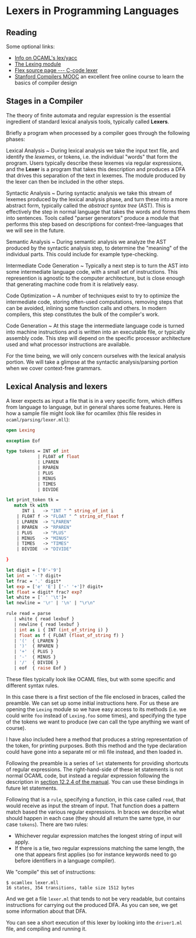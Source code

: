 # Lexers in Programming Languages


## Reading

Some optional links:

- [Info on OCAML's lex/yacc](http://caml.inria.fr/pub/docs/manual-ocaml/lexyacc.html)
- [The Lexing module](http://caml.inria.fr/pub/docs/manual-ocaml/libref/Lexing.html)
- [Flex source page --- C-code lexer](http://flex.sourceforge.net/)
- [Stanford Compilers MOOC](https://lagunita.stanford.edu/courses/Engineering/Compilers/Fall2014/about) an excellent free online course to learn the basics of compiler design

## Stages in a Compiler

The theory of finite automata and regular expression is the essential ingredient of standard lexical analysis tools, typically called **Lexers**.

Briefly a program when processed by a compiler goes through the following phases:

Lexical Analysis
  ~ During lexical analysis we take the input text file, and identify the *lexemes*, or tokens, i.e. the individual "words" that form the program. Users typically describe these lexemes via regular expressions, and the **Lexer** is a program that takes this description and produces a DFA that drives this separation of the text in lexemes. The module produced by the lexer can then be included in the other steps.

Syntactic Analysis
  ~ During syntactic analysis we take this stream of lexemes produced by the lexical analysis phase, and turn these into a more abstract form, typically called the *abstract syntax tree* (AST). This is effectively the step in normal language that takes the words and forms them into sentences. Tools called "parser generators" produce a module that performs this step based on descriptions for context-free-languages that we will see in the future.

Semantic Analysis
  ~ During semantic analysis we analyze the AST produced by the syntactic analysis step, to determine the "meaning" of the individual parts. This could include for example type-checking.

Intermediate Code Generation
  ~ Typically a next step is to turn the AST into some intermediate language code, with a small set of instructions. This represention is agnostic to the computer architecture, but is close enough that generating machine code from it is relatively easy.

Code Optimization
  ~ A number of techniques exist to try to optimize the intermediate code, storing often-used computations, removing steps that can be avoided, inlining some function calls and others. In modern compilers, this step constitutes the bulk of the compiler's work.

Code Generation
  ~ At this stage the intermediate language code is turned into machine instructions and is written into an executable file, or typically assembly code. This step will depend on the specific processor architecture used and what processor instructions are available.

For the time being, we will only concern ourselves with the lexical analysis portion. We will take a glimpse at the syntactic analysis/parsing portion when we cover context-free grammars.

## Lexical Analysis and lexers

A lexer expects as input a file that is in a very specific form, which differs from language to language, but in general shares some features. Here is how a sample file might look like for ocamllex (this file resides in `ocaml/parsing/lexer.mll`):

```ocaml
open Lexing

exception Eof

type tokens = INT of int
            | FLOAT of float
            | LPAREN
            | RPAREN
            | PLUS
            | MINUS
            | TIMES
            | DIVIDE

let print_token tk =
   match tk with
      INT i   -> "INT " ^ string_of_int i
    | FLOAT f -> "FLOAT " ^ string_of_float f
    | LPAREN  -> "LPAREN"
    | RPAREN  -> "RPAREN"
    | PLUS    -> "PLUS"
    | MINUS   -> "MINUS"
    | TIMES   -> "TIMES"
    | DIVIDE  -> "DIVIDE"

}

let digit = ['0'-'9']
let int = '-'? digit+
let frac = '.' digit*
let exp = ['e' 'E'] ['-' '+']? digit+
let float = digit* frac? exp?
let white = [' ' '\t']+
let newline = '\r' | '\n' | "\r\n"

rule read = parse
   | white { read lexbuf }
   | newline { read lexbuf }
   | int as i { INT (int_of_string i) }
   | float as f { FLOAT (float_of_string f) }
   | '('  { LPAREN }
   | ')'  { RPAREN }
   | '+'  { PLUS }
   | '-'  { MINUS }
   | '/'  { DIVIDE }
   | eof  { raise Eof }
```

These files typically look like OCAML files, but with some specific and different syntax rules.

In this case there is a first section of the file enclosed in braces, called the preamble. We can set up some initial instructions here. For us these are opening the `Lexing` module so we have easy access to its methods (i.e. we could write `foo` instead of `Lexing.foo` some times), and specifying the type of the tokens we want to produce (we can call the type anything we want of course).

I have also included here a method that produces a string representation of the token, for printing purposes. Both this method and the type declaration could have gone into a separate ml or mli file instead, and then loaded in.

Following the preamble is a series of `let` statements for providing shortcuts of regular expressions. The right-hand-side of these let statements is not normal OCAML code, but instead a regular expression following the description in [section 12.2.4 of the manual](http://caml.inria.fr/pub/docs/manual-ocaml/lexyacc.html). You can use these bindings in future let statements.

Following that is a `rule`, specifying a function, in this case called `read`, that would receive as input the stream of input. That function does a pattern match based the various regular expressions. In braces we describe what should happen in each case (they should all return the same type, in our case `tokens`). There are two rules:

- Whichever regular expression matches the longest string of input will apply.
- If there is a tie, two regular expressions matching the same length, the one that appears first applies (so for instance keywords need to go before identifiers in a language compiler).

We "compile" this set of instructions:

```
$ ocamllex lexer.mll
16 states, 354 transitions, table size 1512 bytes
```

And we get a file `lexer.ml` that tends to not be very readable, but contains instructions for carrying out the produced DFA. As you can see, we get some information about that DFA.

You can see a short execution of this lexer by looking into the `driver1.ml` file, and compiling and running it.
